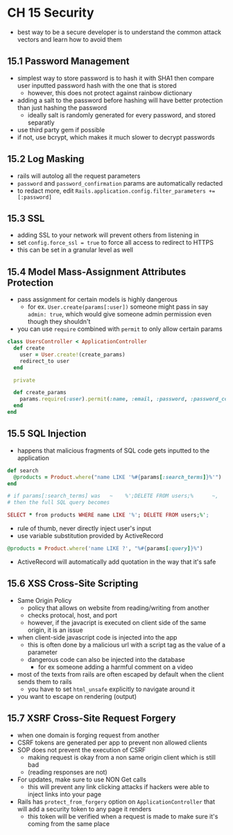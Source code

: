 # CH 15 Security

- best way to be a secure developer is to understand the common attack vectors and learn how to avoid them

## 15.1 Password Management
- simplest way to store password is to hash it with SHA1 then compare user inputted password hash with the one that is stored
  - however, this does not protect against rainbow dictionary
- adding a salt to the password before hashing will have better protection than just hashing the password
  - ideally salt is randomly generated for every password, and stored separatly
- use third party gem if possible
- if not, use bcrypt, which makes it much slower to decrypt passwords


## 15.2 Log Masking
- rails will autolog all the request parameters
- `password` and `password_confirmation` params are automatically redacted
- to redact more, edit `Rails.application.config.filter_parameters += [:password]`

## 15.3 SSL
- adding SSL to your network will prevent others from listening in
- set `config.force_ssl = true` to force all access to redirect to HTTPS
- this can be set in a granular level as well

## 15.4 Model Mass-Assignment Attributes Protection
- pass assignment for certain models is highly dangerous
  - for ex. `User.create(params[:user])` someone might pass in say `admin: true`, which would give someone admin permission even though they shouldn't 
- you can use `require` combined with `permit` to only allow certain params

```ruby
class UsersController < ApplicationController
  def create
    user = User.create!(create_params)
    redirect_to user
  end

  private

  def create_params
    params.require(:user).permit(:name, :email, :password, :password_confirmation)
  end
end
```

## 15.5 SQL Injection
- happens that malicious fragments of SQL code gets inputted to the application
```ruby
def search
  @products = Product.where("name LIKE '%#{params[:search_terms]}%'")
end

# if params[:search_terms] was   ~    %';DELETE FROM users;%      ~,
# then the full SQL query becomes

SELECT * from products WHERE name LIKE '%'; DELETE FROM users;%';
```
- rule of thumb, never directly inject user's input
- use variable substitution provided by ActiveRecord

```ruby
@products = Product.where('name LIKE ?', "%#{params[:query]}%")
```
- ActiveRecord will automatically add quotation in the way that it's safe

## 15.6 XSS Cross-Site Scripting
- Same Origin Policy
  - policy that allows on website from reading/writing from another
  - checks protocal, host, and port
  - however, if the javacript is executed on client side of the same origin, it is an issue
- when client-side javascript code is injected into the app
  - this is often done by a malicious url with a script tag as the value of a parameter
  - dangerous code can also be injected into the database
    - for ex someone adding a harmful comment on a video
- most of the texts from rails are often escaped by default when the client sends them to rails
  - you have to set `html_unsafe` explicitly to navigate around it
- you want to escape on rendering (output)


## 15.7 XSRF Cross-Site Request Forgery
- when one domain is forging request from another 
- CSRF tokens are generated per app to prevent non allowed clients
- SOP does not prevent the execution of CSRF
  - making request is okay from a non same origin client which is still bad
  - (reading responses are not)
-  For updates, make sure to use NON Get calls
   -  this will prevent any link clicking attacks if hackers were able to inject links into your page
-  Rails has `protect_from_forgery` option on `ApplicationController` that will add a security token to any page it renders
   -  this token will be verified when a request is made to make sure it's coming from the same place
